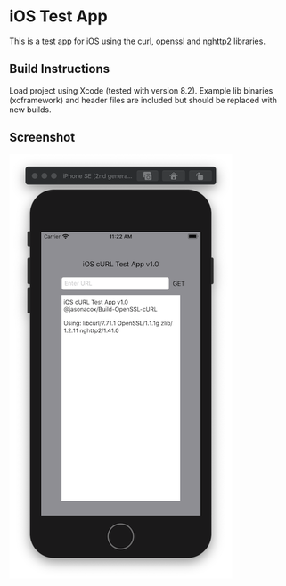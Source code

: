 # iOS Test App

This is a test app for iOS using the curl, openssl and nghttp2 libraries.

## Build Instructions

Load project using Xcode (tested with version 8.2). Example lib binaries (xcframework)
and header files are included but should be replaced with new builds.

## Screenshot

![iOS Test App](screenshot.png)

